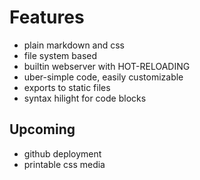 
# Features

- plain markdown and css
- file system based
- builtin webserver with HOT-RELOADING
- uber-simple code, easily customizable
- exports to static files
- syntax hilight for code blocks

## Upcoming

- github deployment
- printable css media
